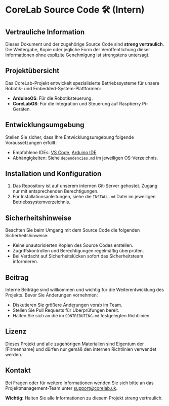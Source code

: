 # CoreLab Source Code 🛠️ (Intern)

## Vertrauliche Information

Dieses Dokument und der zugehörige Source Code sind **streng vertraulich**. Die Weitergabe, Kopie oder jegliche Form der Veröffentlichung dieser Informationen ohne explizite Genehmigung ist strengstens untersagt.

## Projektübersicht

Das CoreLab-Projekt entwickelt spezialisierte Betriebssysteme für unsere Robotik- und Embedded-System-Plattformen:

- **ArduinoOS**: Für die Robotiksteuerung.
- **CoreLabOS**: Für die Integration und Steuerung auf Raspberry Pi-Geräten.

## Entwicklungsumgebung

Stellen Sie sicher, dass Ihre Entwicklungsumgebung folgende Voraussetzungen erfüllt:

- Empfohlene IDEs: [VS Code](https://code.visualstudio.com/), [Arduino IDE](https://www.arduino.cc/en/Main/Software)
- Abhängigkeiten: Siehe `dependencies.md` im jeweiligen OS-Verzeichnis.

## Installation und Konfiguration

1. Das Repository ist auf unserem internen Git-Server gehostet. Zugang nur mit entsprechenden Berechtigungen.
2. Für Installationsanleitungen, siehe die `INSTALL.md` Datei im jeweiligen Betriebssystemverzeichnis.

## Sicherheitshinweise

Beachten Sie beim Umgang mit dem Source Code die folgenden Sicherheitshinweise:

- Keine unautorisierten Kopien des Source Codes erstellen.
- Zugriffskontrollen und Berechtigungen regelmäßig überprüfen.
- Bei Verdacht auf Sicherheitslücken sofort das Sicherheitsteam informieren.

## Beitrag

Interne Beiträge sind willkommen und wichtig für die Weiterentwicklung des Projekts. Bevor Sie Änderungen vornehmen:

- Diskutieren Sie größere Änderungen vorab im Team.
- Stellen Sie Pull Requests für Überprüfungen bereit.
- Halten Sie sich an die im `CONTRIBUTING.md` festgelegten Richtlinien.

## Lizenz

Dieses Projekt und alle zugehörigen Materialien sind Eigentum der [Firmenname] und dürfen nur gemäß den internen Richtlinien verwendet werden.

## Kontakt

Bei Fragen oder für weitere Informationen wenden Sie sich bitte an das Projektmanagement-Team unter [support@corelab.uk](mailto:support@corelab.uk).

**Wichtig:** Halten Sie alle Informationen zu diesem Projekt streng vertraulich.
